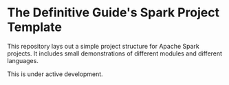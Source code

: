 # The Definitive Guide's Spark Project Template

This repository lays out a simple project structure for Apache Spark projects.
It includes small demonstrations of different modules and different languages.


This is under active development.